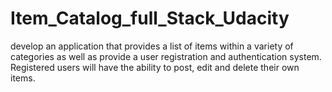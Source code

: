 # Item_Catalog_full_Stack_Udacity
develop an application that provides a list of items within a variety of categories as well as provide a user registration and authentication system. Registered users will have the ability to post, edit and delete their own items.
